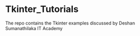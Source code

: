 # Tkinter_Tutorials
The repo contains the Tkinter examples discussed by Deshan Sumanathilaka IT Academy
